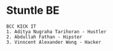 # Stuntle BE

```
BCC KICK IT
1. Aditya Nugraha Tarihoran - Hustler
2. Abdullah Fathan - Hipster
3. Vinncent Alexander Wong - Hacker
```